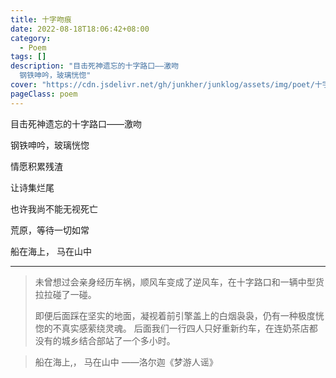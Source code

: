 ```yaml
---
title: 十字吻痕
date: 2022-08-18T18:06:42+08:00
category:
  - Poem
tags: []
description: "目击死神遗忘的十字路口——激吻 
  钢铁呻吟，玻璃恍惚"
cover: "https://cdn.jsdelivr.net/gh/junkher/junklog/assets/img/poet/十字吻痕1070.jpg"
pageClass: poem
---
```



目击死神遗忘的十字路口——激吻

钢铁呻吟，玻璃恍惚

情愿积累残渣

让诗集烂尾

也许我尚不能无视死亡

荒原，等待一切如常

船在海上， 马在山中


---


> 未曾想过会亲身经历车祸，顺风车变成了逆风车，在十字路口和一辆中型货拉拉碰了一碰。
>
> 即便后面踩在坚实的地面，凝视着前引擎盖上的白烟袅袅，仍有一种极度恍惚的不真实感萦绕灵魂。 后面我们一行四人只好重新约车，在连奶茶店都没有的城乡结合部站了一个多小时。

>船在海上,， 马在山中
>					——洛尔迦《梦游人谣》
